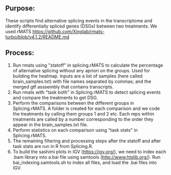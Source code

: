 ## Purpose:

These scripts find alternative splicing events in the transcriptome and identify differentially spliced genes (DSGs) between two treatments.
We used rMATS https://github.com/Xinglab/rmats-turbo/blob/v4.1.2/README.md

## Process:
  
1. Run rmats using "statoff" in splicing.rMATS to calculate the percentage of alternative splicing without any apriori on the groups. Used for building the heatmap.
Inputs are a list of samples (here called brain_samples.txt) with file names separated by commas; and the merged gtf asssembly that contains transcripts.
2. Run rmats with "task both" in Splicing.rMATS to detect splicing events and compare the treatments to get DSG.
3. Perform the comparisons between the different groups in Splicing.rMATS. A folder is created for each comparison and we code the treatments by calling them groups 1 and 2 etc. Each reps within treatments are called by a number corresponding to the order they appear in the brain_samples.txt file.
4. Perform statistics on each comparison using "task stats" in Splicing.rMATS.
5. The remaining filtering and processing steps after the statoff and after task stats are run in R from Splicing.R.
6. To build the sashimi plots in IGV (https://igv.org/), we need to index each .bam library into a.bai file using samtools (http://www.htslib.org/). Run bai_indexing.samtools.sh to index all files, and load the .bai files into IGV.
